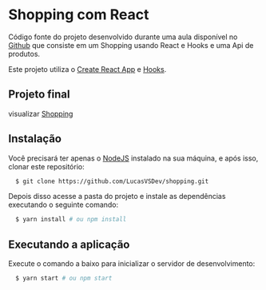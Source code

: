 # Shopping com React

Código fonte do projeto desenvolvido durante uma aula disponível no [Github](https://github.com/algaworks/algashopping) que consiste em um Shopping usando React e Hooks e uma Api de produtos.

Este projeto utiliza o [Create React App](https://github.com/facebook/create-react-app) e [Hooks](https://pt-br.reactjs.org/docs/hooks-intro.html).

## Projeto final

 visualizar [Shopping]()

## Instalação

Você precisará ter apenas o [NodeJS](https://nodejs.org) instalado na sua máquina, e após isso, clonar este repositório:
```sh
  $ git clone https://github.com/LucasVSDev/shopping.git
```

Depois disso acesse a pasta do projeto e instale as dependências executando o seguinte comando:
```sh
  $ yarn install # ou npm install
```

## Executando a aplicação

Execute o comando a baixo para inicializar o servidor de desenvolvimento:
```sh
  $ yarn start # ou npm start
```
